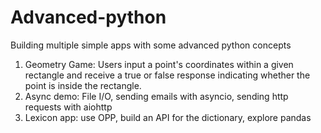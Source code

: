 # Advanced-python

Building multiple simple apps with some advanced python concepts

1. Geometry Game: Users input a point's coordinates within a given rectangle and receive a true or false response indicating whether the point is inside the rectangle.
2. Async demo: File I/O, sending emails with asyncio, sending http requests with aiohttp
3. Lexicon app: use OPP, build an API for the dictionary, explore pandas
